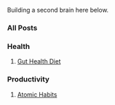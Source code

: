 Building a second brain here below.

### All Posts

### Health

1. [Gut Health Diet](Health/Diet.md)

### Productivity

1.  [Atomic Habits](Productivity/Habits.md)
